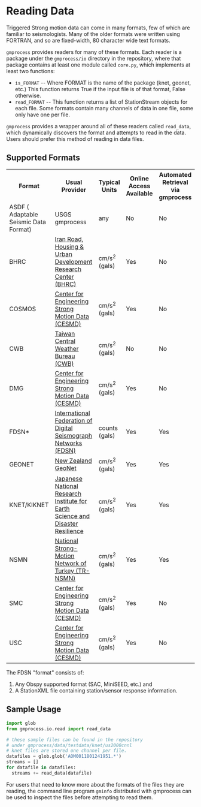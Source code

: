 # Reading Data

Triggered Strong motion data can come in many formats, few of which are
familiar to seismologists. Many of the older formats were written using
FORTRAN, and so are fixed-width, 80 character wide text formats.

`gmprocess` provides readers for many of these formats. Each reader is a package
under the `gmprocess/io` directory in the repository, where that package
contains at least one module called `core.py`, which implements at least two
functions:

 - `is_FORMAT` -- Where FORMAT is the name of the package (knet, geonet, etc.)
   This function returns True if the input file is of that format, False
   otherwise.
 - `read_FORMAT` -- This function returns a list of StationStream objects for
   each file. Some formats contain many channels of data in one file, some only
   have one per file.

`gmprocess` provides a wrapper around all of these readers called `read_data`,
which dynamically discovers the format and attempts to read in the data. Users
should prefer this method of reading in data files.

## Supported Formats

<table>
  <tr>
    <th>Format</th>
    <th>Usual Provider</th>
    <th>Typical Units</th>
    <th>Online Access Available</th>
    <th>Automated Retrieval via gmprocess</th>
  </tr>

  <tr>
    <td>ASDF ( Adaptable Seismic Data Format)</td>
    <td>USGS gmprocess</td>
    <td>any</td>
    <td>No</td>
    <td>No</td>
  </tr>

  <tr>
    <td>BHRC</td>
    <td><a href="https://ismn.bhrc.ac.ir/en">Iran Road, Housing & Urban Development Research Center (BHRC)</a></td>
    <td>cm/s<sup>2</sup> (gals)</td>
    <td>Yes</td>
    <td>No</td>
  </tr>

  <tr>
    <td>COSMOS</td>
    <td><a href="https://strongmotioncenter.org/">Center for Engineering Strong Motion Data (CESMD)</a></td>
    <td>cm/s<sup>2</sup> (gals)</td>
    <td>Yes</td>
    <td>No</td>
  </tr>

  <tr>
    <td>CWB</td>
    <td><a href="https://www.cwb.gov.tw/eng/">Taiwan Central Weather Bureau (CWB)</a></td>
    <td>cm/s<sup>2</sup> (gals)</td>
    <td>No</td>
    <td>No</td>
  </tr>

  <tr>
    <td>DMG</td>
    <td><a href="https://strongmotioncenter.org/">Center for Engineering Strong Motion Data (CESMD)</a></td>
    <td>cm/s<sup>2</sup> (gals)</td>
    <td>Yes</td>
    <td>No</td>
  </tr>

  <tr>
    <td>FDSN*</td>
    <td><a href="http://www.fdsn.org/networks/">International Federation of Digital Seismograph Networks (FDSN)</a></td>
    <td>counts (gals)</td>
    <td>Yes</td>
    <td>Yes</td>
  </tr>

  <tr>
    <td>GEONET</td>
    <td><a href="https://www.geonet.org.nz/">New Zealand GeoNet</a></td>
    <td>cm/s<sup>2</sup> (gals)</td>
    <td>Yes</td>
    <td>Yes</td>
  </tr>

  <tr>
    <td>KNET/KIKNET</td>
    <td><a href="http://www.kyoshin.bosai.go.jp/">Japanese National Research Institute for Earth Science and Disaster Resilience</a></td>
    <td>cm/s<sup>2</sup> (gals)</td>
    <td>Yes</td>
    <td>Yes</td>
  </tr>

  <tr>
    <td>NSMN</td>
    <td><a href="http://kyhdata.deprem.gov.tr/2K/kyhdata_v4.php">National Strong-Motion Network of Turkey (TR-NSMN)</a></td>
    <td>cm/s<sup>2</sup> (gals)</td>
    <td>Yes</td>
    <td>Yes</td>
  </tr>

  <tr>
    <td>SMC</td>
    <td><a href="https://strongmotioncenter.org/">Center for Engineering Strong Motion Data (CESMD)</a></td>
    <td>cm/s<sup>2</sup> (gals)</td>
    <td>Yes</td>
    <td>No</td>
  </tr>

  <tr>
    <td>USC</td>
    <td><a href="https://strongmotioncenter.org/">Center for Engineering Strong Motion Data (CESMD)</a></td>
    <td>cm/s<sup>2</sup> (gals)</td>
    <td>Yes</td>
    <td>No</td>
  </tr>

</table>

The FDSN "format" consists of:
1) Any Obspy supported format (SAC, MiniSEED, etc.) and
2) A StationXML file containing station/sensor response information.

## Sample Usage

```python
import glob
from gmprocess.io.read import read_data

# these sample files can be found in the repository
# under gmprocess/data/testdata/knet/us2000cnnl
# knet files are stored one channel per file.
datafiles = glob.glob('AOM0011801241951.*')
streams = []
for datafile in datafiles:
  streams += read_data(datafile)
```

For users that need to know more about the formats of the files they are
reading, the command line program `gminfo` distributed with gmprocess can be
used to inspect the files before attempting to read them.
